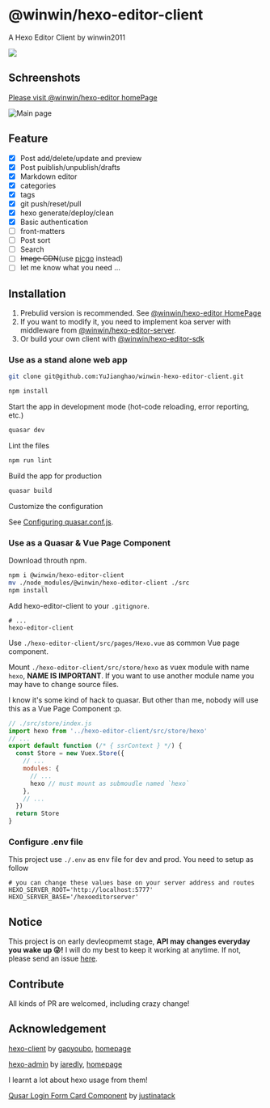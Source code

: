 # @winwin/hexo-editor-client

A Hexo Editor Client by winwin2011

<img src="https://img.shields.io/npm/v/@winwin/hexo-editor-client?style=flat-square">

## Schreenshots

[Please visit @winwin/hexo-editor homePage](https://yujianghao.github.io/winwin-hexo-editor/)

![Main page](https://cdn.yujianghao.cn/Zc8QgOwVQQrsmCVp.png)

## Feature

- [x] Post add/delete/update and preview
- [x] Post puiblish/unpublish/drafts
- [x] Markdown editor
- [x] categories
- [x] tags
- [x] git push/reset/pull
- [x] hexo generate/deploy/clean
- [x] Basic authentication
- [ ] front-matters
- [ ] Post sort
- [ ] Search
- [ ] ~~Image CDN~~(use [picgo](https://picgo.github.io/PicGo-Doc/zh/guide/) instead)
- [ ] let me know what you need ...

## Installation

1. Prebulid version is recommended. See [@winwin/hexo-editor HomePage](https://yujianghao.github.io/winwin-hexo-editor/)
2. If you want to modify it, you need to implement koa server with middleware from [@winwin/hexo-editor-server](https://github.com/YuJianghao/winwin-hexo-editor-server).
3. Or build your own client with [@winwin/hexo-editor-sdk](https://github.com/YuJianghao/winwin-hexo-editor-sdk)

### Use as a stand alone web app

```bash
git clone git@github.com:YuJianghao/winwin-hexo-editor-client.git

npm install
```

Start the app in development mode (hot-code reloading, error reporting, etc.)

```bash
quasar dev
```

Lint the files

```bash
npm run lint
```

Build the app for production

```bash
quasar build
```

Customize the configuration

See [Configuring quasar.conf.js](https://quasar.dev/quasar-cli/quasar-conf-js).

### Use as a Quasar & Vue Page Component

Download throuth npm.

```bash
npm i @winwin/hexo-editor-client
mv ./node_modules/@winwin/hexo-editor-client ./src
npm install
```

Add hexo-editor-client to your `.gitignore`.

```.gitignore
# ...
hexo-editor-client
```

Use `./hexo-editor-client/src/pages/Hexo.vue` as common Vue page component.

Mount `./hexo-editor-client/src/store/hexo` as vuex module with name `hexo`, **NAME IS IMPORTANT**. If you want to use another module name you may have to change source files.

I know it's some kind of hack to quasar. But other than me, nobody will use this as a Vue Page Component :p.

```js
// ./src/store/index.js
import hexo from '../hexo-editor-client/src/store/hexo'
// ...
export default function (/* { ssrContext } */) {
  const Store = new Vuex.Store({
    // ...
    modules: {
      // ...
      hexo // must mount as submoudle named `hexo`
    },
    // ...
  })
  return Store
}

```

### Configure .env file

This project use `./.env` as env file for dev and prod. You need to setup as follow

```.env
# you can change these values base on your server address and routes
HEXO_SERVER_ROOT='http://localhost:5777'
HEXO_SERVER_BASE='/hexoeditorserver'
```

## Notice

This project is on early devleopmemt stage, **API may changes everyday you wake up 😜!** I will do my best to keep it working at anytime. If not, please send an issue [here](https://github.com/YuJianghao/winwin-hexo-editor-client/issues).

## Contribute

All kinds of PR are welcomed, including crazy change!

## Acknowledgement

[hexo-client](https://github.com/gaoyoubo/hexo-client) by [gaoyoubo](https://github.com/gaoyoubo), [homepage](https://www.mspring.org/tags/HexoClient/)

[hexo-admin](https://github.com/jaredly/hexo-admin) by [jaredly](https://github.com/jaredly), [homepage](https://jaredforsyth.com/hexo-admin/)

I learnt a lot about hexo usage from them!

[Qusar Login Form Card Component](https://gist.github.com/justinatack/39ec7f37064b2e9fa61fbd450cba3826) by [justinatack](https://gist.github.com/justinatack/)
